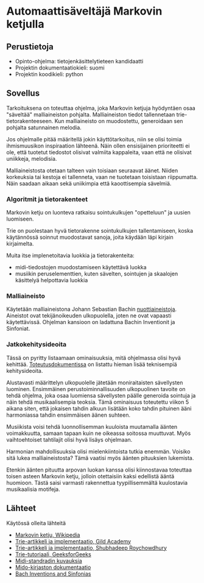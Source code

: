 # Automaattisäveltäjä Markovin ketjulla

## Perustietoja

- Opinto-ohjelma: tietojenkäsittelytieteen kandidaatti
- Projektin dokumentaatiokieli: suomi
- Projektin koodikieli: python

## Sovellus

Tarkoituksena on toteuttaa ohjelma, joka Markovin ketjuja hyödyntäen osaa "säveltää" malliaineiston pohjalta. Malliaineiston tiedot tallennetaan trie-tietorakenteeseen. Kun malliaineisto on muodostettu, generoidaan sen pohjalta satunnainen melodia.

Jos ohjelmalle pitää määritellä jokin käyttötarkoitus, niin se olisi toimia ihmismuusikon inspiraation lähteenä. Näin ollen ensisijainen prioriteetti ei ole, että tuotetut tiedostot olisivat valmiita kappaleita, vaan että ne olisivat uniikkeja, melodisia. 

Malliaineistosta otetaan talteen vain toisiaan seuraavat äänet. Niiden korkeuksia tai kestoja ei tallenneta, vaan ne tuotetaan toisistaan riippumatta. Näin saadaan aikaan sekä uniikimpia että kaoottisempia sävelmiä.

### Algoritmit ja tietorakenteet

Markovin ketju on luonteva ratkaisu sointukulkujen "opetteluun" ja uusien luomiseen. 

Trie on puolestaan hyvä tietorakenne sointukulkujen tallentamiseen, koska käytännössä soinnut muodostavat sanoja, joita käydään läpi kirjain kirjaimelta.

Muita itse implenetoitavia luokkia ja tietorakenteita:
- midi-tiedostojen muodostamiseen käytettävä luokka
- musiikin peruselementtien, kuten sävelten, sointujen ja skaalojen käsittelyä helpottavia luokkia

### Malliaineisto

Käytetään malliaineistona Johann Sebastian Bachin [nuottiaineistoja](https://www.mutopiaproject.org/cgibin/make-table.cgi?Composer=BachJS). Aineistot ovat tekijänoikeuden ulkopuolella, joten ne ovat vapaasti käytettävissä. Ohjelman kansioon on ladattuna Bachin Inventionit ja Sinfoniat.

### Jatkokehitysideoita

Tässä on pyritty listaamaan ominaisuuksia, mitä ohjelmassa olisi hyvä kehittää. [Toteutusdokumentissa](toteutusdokumentti.md) on listattu hieman lisää teknisempiä kehitysideoita.

Alustavasti määrittelyn ulkopuolelle jätetään moniraitaisten sävellysten luominen. Ensimmäinen perustoiminnallisuuden ulkopuolinen tavoite on tehdä ohjelma, joka osaa luomiensa sävellysten päälle generoida sointuja ja näin tehdä musikaalisempia teoksia. Tämä ominaisuus toteutettu viikon 5 aikana siten, että jokaisen tahdin alkuun lisätään koko tahdin pituinen ääni harmoniassa tahdin ensimmäisen äänen suhteen.

Musiikista voisi tehdä luonnollisemman kuuloista muutamalla äänten voimakkuutta, samaan tapaan kuin ne oikeassa soitossa muuttuvat. Myös vaihtoehtoiset tahtilajit olisi hyvä lisäys ohjelmaan.

Harmonian mahdollisuuksia olisi mielenkiintoista tutkia enemmän. Voisiko sitä lukea malliaineistosta? Tämä vaatisi myös äänten pituuksien lukemista.

Etenkin äänten pituutta arpovan luokan kanssa olisi kiinnostavaa toteuttaa toisen asteen Markovin ketju, jolloin otettaisiin kaksi edellistä ääntä huomioon. Tästä saisi varmasti rakennettua tyypillisemmältä kuulostavia musikaalisia motifeja.

## Lähteet

Käytössä olleita lähteitä
- [Markovin ketju, Wikipedia](https://en.wikipedia.org/wiki/Markov_chain)
- [Trie-artikkeli ja implementaatio, Gild Academy](https://medium.com/@info.gildacademy/a-simpler-way-to-implement-trie-data-structure-in-python-efa6a958a4f2)
- [Trie-artikkeli ja implementaatio, Shubhadeep Roychowdhury](https://towardsdatascience.com/implementing-a-trie-data-structure-in-python-in-less-than-100-lines-of-code-a877ea23c1a1)
- [Trie-tutoriaali, GeeksforGeeks](https://www.geeksforgeeks.org/trie-insert-and-search/)
- [Midi-standradin kuvauksia](http://www.music.mcgill.ca/~ich/classes/mumt306/StandardMIDIfileformat.html)
- [Mido-kirjaston dokumentaatio](https://mido.readthedocs.io/en/latest/index.html)
- [Bach Inventions and Sinfonias](https://en.wikipedia.org/wiki/Inventions_and_Sinfonias_(Bach))
